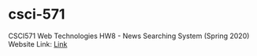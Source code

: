 # csci-571
CSCI571 Web Technologies HW8 - News Searching System (Spring 2020)</d>
Website Link: <a href="http://news-search-302204.wl.r.appspot.com/home">Link</a></d>

